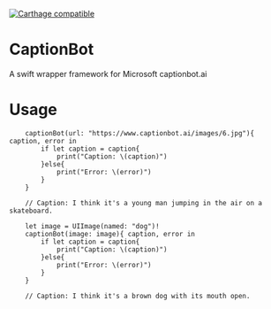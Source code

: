 [![Carthage compatible](https://img.shields.io/badge/Carthage-compatible-4BC51D.svg?style=flat)](https://github.com/Carthage/Carthage)

# CaptionBot
A swift wrapper framework for Microsoft captionbot.ai

# Usage
        captionBot(url: "https://www.captionbot.ai/images/6.jpg"){ caption, error in
            if let caption = caption{
                print("Caption: \(caption)")
            }else{
                print("Error: \(error)")
            }
        }
        
        // Caption: I think it's a young man jumping in the air on a skateboard.
        
        let image = UIImage(named: "dog")!
        captionBot(image: image){ caption, error in
            if let caption = caption{
                print("Caption: \(caption)")
            }else{
                print("Error: \(error)")
            }
        }
        
        // Caption: I think it's a brown dog with its mouth open.
        
